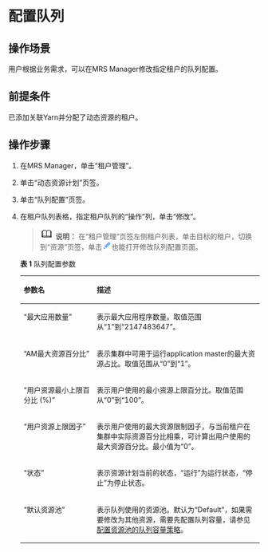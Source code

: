 # 配置队列<a name="mrs_01_0547"></a>

## 操作场景<a name="zh-cn_topic_0035271549_section3272361620242"></a>

用户根据业务需求，可以在MRS Manager修改指定租户的队列配置。

## 前提条件<a name="zh-cn_topic_0035271549_section3962351620239"></a>

已添加关联Yarn并分配了动态资源的租户。

## 操作步骤<a name="zh-cn_topic_0035271549_section61061662030"></a>

1.  在MRS Manager，单击“租户管理”。
2.  单击“动态资源计划”页签。
3.  单击“队列配置”页签。
4.  在租户队列表格，指定租户队列的“操作”列，单击“修改“。

    >![](public_sys-resources/icon-note.gif) **说明：** 
    >在“租户管理”页签左侧租户列表，单击目标的租户，切换到“资源”页签，单击![](figures/icon_mrs_clip.gif)也能打开修改队列配置页面。

    **表 1**  队列配置参数

    <a name="zh-cn_topic_0035271549_table4944872120414"></a>
    <table><thead align="left"><tr id="zh-cn_topic_0035271549_row5801156820414"><th class="cellrowborder" valign="top" width="30.5%" id="mcps1.2.3.1.1"><p id="zh-cn_topic_0035271549_p131655020414"><a name="zh-cn_topic_0035271549_p131655020414"></a><a name="zh-cn_topic_0035271549_p131655020414"></a><strong id="zh-cn_topic_0035271549_b6420268220440"><a name="zh-cn_topic_0035271549_b6420268220440"></a><a name="zh-cn_topic_0035271549_b6420268220440"></a>参数名</strong></p>
    </th>
    <th class="cellrowborder" valign="top" width="69.5%" id="mcps1.2.3.1.2"><p id="zh-cn_topic_0035271549_p3953176220414"><a name="zh-cn_topic_0035271549_p3953176220414"></a><a name="zh-cn_topic_0035271549_p3953176220414"></a><strong id="zh-cn_topic_0035271549_b3303478720440"><a name="zh-cn_topic_0035271549_b3303478720440"></a><a name="zh-cn_topic_0035271549_b3303478720440"></a>描述</strong></p>
    </th>
    </tr>
    </thead>
    <tbody><tr id="zh-cn_topic_0035271549_row4795612120414"><td class="cellrowborder" valign="top" width="30.5%" headers="mcps1.2.3.1.1 "><p id="zh-cn_topic_0035271549_p5924061320414"><a name="zh-cn_topic_0035271549_p5924061320414"></a><a name="zh-cn_topic_0035271549_p5924061320414"></a>“最大应用数量”</p>
    </td>
    <td class="cellrowborder" valign="top" width="69.5%" headers="mcps1.2.3.1.2 "><p id="zh-cn_topic_0035271549_p3376038220414"><a name="zh-cn_topic_0035271549_p3376038220414"></a><a name="zh-cn_topic_0035271549_p3376038220414"></a>表示最大应用程序数量。取值范围从“1”到“2147483647”。</p>
    </td>
    </tr>
    <tr id="zh-cn_topic_0035271549_row3540798720414"><td class="cellrowborder" valign="top" width="30.5%" headers="mcps1.2.3.1.1 "><p id="zh-cn_topic_0035271549_p4947466520414"><a name="zh-cn_topic_0035271549_p4947466520414"></a><a name="zh-cn_topic_0035271549_p4947466520414"></a>“AM最大资源百分比”</p>
    </td>
    <td class="cellrowborder" valign="top" width="69.5%" headers="mcps1.2.3.1.2 "><p id="zh-cn_topic_0035271549_p4802492820414"><a name="zh-cn_topic_0035271549_p4802492820414"></a><a name="zh-cn_topic_0035271549_p4802492820414"></a>表示集群中可用于运行application master的最大资源占比。取值范围从“0”到“1”。</p>
    </td>
    </tr>
    <tr id="zh-cn_topic_0035271549_row2957117120414"><td class="cellrowborder" valign="top" width="30.5%" headers="mcps1.2.3.1.1 "><p id="zh-cn_topic_0035271549_p4645465420414"><a name="zh-cn_topic_0035271549_p4645465420414"></a><a name="zh-cn_topic_0035271549_p4645465420414"></a>“用户资源最小上限百分比 (%)”</p>
    </td>
    <td class="cellrowborder" valign="top" width="69.5%" headers="mcps1.2.3.1.2 "><p id="zh-cn_topic_0035271549_p473060520414"><a name="zh-cn_topic_0035271549_p473060520414"></a><a name="zh-cn_topic_0035271549_p473060520414"></a>表示用户使用的最小资源上限百分比。取值范围从“0”到“100”。</p>
    </td>
    </tr>
    <tr id="zh-cn_topic_0035271549_row4257544820414"><td class="cellrowborder" valign="top" width="30.5%" headers="mcps1.2.3.1.1 "><p id="zh-cn_topic_0035271549_p2605923320414"><a name="zh-cn_topic_0035271549_p2605923320414"></a><a name="zh-cn_topic_0035271549_p2605923320414"></a>“用户资源上限因子”</p>
    </td>
    <td class="cellrowborder" valign="top" width="69.5%" headers="mcps1.2.3.1.2 "><p id="zh-cn_topic_0035271549_p3042309020414"><a name="zh-cn_topic_0035271549_p3042309020414"></a><a name="zh-cn_topic_0035271549_p3042309020414"></a>表示用户使用的最大资源限制因子，与当前租户在集群中实际资源百分比相乘，可计算出用户使用的最大资源百分比。最小值为“0”。</p>
    </td>
    </tr>
    <tr id="zh-cn_topic_0035271549_row537235720414"><td class="cellrowborder" valign="top" width="30.5%" headers="mcps1.2.3.1.1 "><p id="zh-cn_topic_0035271549_p3250779820414"><a name="zh-cn_topic_0035271549_p3250779820414"></a><a name="zh-cn_topic_0035271549_p3250779820414"></a>“状态”</p>
    </td>
    <td class="cellrowborder" valign="top" width="69.5%" headers="mcps1.2.3.1.2 "><p id="zh-cn_topic_0035271549_p1588602020414"><a name="zh-cn_topic_0035271549_p1588602020414"></a><a name="zh-cn_topic_0035271549_p1588602020414"></a>表示资源计划当前的状态，“运行”为运行状态，“停止”为停止状态。</p>
    </td>
    </tr>
    <tr id="zh-cn_topic_0035271549_row875645720414"><td class="cellrowborder" valign="top" width="30.5%" headers="mcps1.2.3.1.1 "><p id="zh-cn_topic_0035271549_p3818442920414"><a name="zh-cn_topic_0035271549_p3818442920414"></a><a name="zh-cn_topic_0035271549_p3818442920414"></a>“默认资源池”</p>
    </td>
    <td class="cellrowborder" valign="top" width="69.5%" headers="mcps1.2.3.1.2 "><p id="zh-cn_topic_0035271549_p593100820414"><a name="zh-cn_topic_0035271549_p593100820414"></a><a name="zh-cn_topic_0035271549_p593100820414"></a>表示队列使用的资源池。默认为“Default”，如果需要修改为其他资源，需要先配置队列容量，请参见<a href="配置资源池的队列容量策略-49.md">配置资源池的队列容量策略</a>。</p>
    </td>
    </tr>
    </tbody>
    </table>


